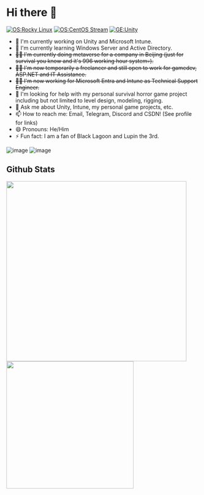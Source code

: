 # Hi there 👋

<!--
**Shepherd0619/Shepherd0619** is a ✨ _special_ ✨ repository because its `README.md` (this file) appears on your GitHub profile.

Here are some ideas to get you started:

- 🔭 I’m currently working on ...
- 🌱 I’m currently learning ...
- 👯 I’m looking to collaborate on ...
- 🤔 I’m looking for help with ...
- 💬 Ask me about ...
- 📫 How to reach me: ...
- 😄 Pronouns: ...
- ⚡ Fun fact: ...
-->
[![OS:Rocky Linux](https://img.shields.io/badge/OS-Rocky%20Linux-green?style=flat-square&logo=rockylinux)](https://rockylinux.org/)
[![OS:CentOS Stream](https://img.shields.io/badge/OS-CentOS%20Stream-purple?style=flat-square&logo=centos)](https://www.centos.org/)
[![GE:Unity](https://img.shields.io/badge/GE-Unity-white?style=flat-square&logo=unity)](https://unity.com/)

- 🔭 I'm currently working on Unity and Microsoft Intune.
- 🌱 I'm currently learning Windows Server and Active Directory.
- ~~👩‍💻 I'm currently doing metaverse for a company in Beijing (just for survival you know and it's 996 working hour system💀).~~
- ~~👩‍💻 I'm now temporarily a freelancer and still open to work for gamedev, ASP.NET and IT Assistance.~~
- ~~👩‍💻 I'm now working for Microsoft Entra and Intune as Technical Support Engineer.~~
- 🤔 I'm looking for help with my personal survival horror game project including but not limited to level design, modeling, rigging.
- 💬 Ask me about Unity, Intune, my personal game projects, etc.
- 📫 How to reach me: Email, Telegram, Discord and CSDN! (See profile for links)
- 😄 Pronouns: He/Him
- ⚡ Fun fact: I am a fan of Black Lagoon and Lupin the 3rd.

![image](https://github.com/Shepherd0619/Shepherd0619/assets/89674951/2d88d544-fb55-48d9-ae27-7249608a7140)
![image](https://github.com/user-attachments/assets/f761f93c-e727-4c48-94e2-d3665db242ed)

## Github Stats
<a href="https://github.com/anuraghazra/github-readme-stats">
  <img align="left" src="https://github-readme-stats.vercel.app/api?username=shepherd0619&count_private=true&show_icons=true&hide=contribs" width="470px" />
</a>
<a href="https://github.com/anuraghazra/github-readme-stats">
  <img align="left" src="https://github-readme-stats.vercel.app/api/top-langs/?username=shepherd0619&layout=compact" width="332px" />
</a>
